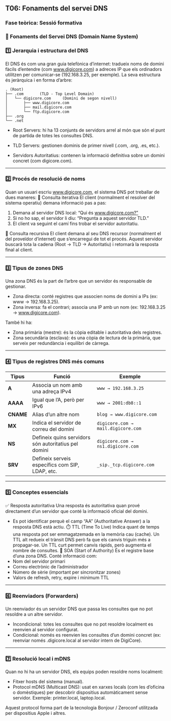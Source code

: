 ## T06: Fonaments del servei DNS

### Fase teòrica: Sessió formativa

### 🧭 Fonaments del Servei DNS (Domain Name System)

### 1️⃣ Jerarquia i estructura del DNS
El DNS és com una gran guia telefònica d’internet: tradueix noms de domini fàcils d’entendre (com www.digicore.com) a adreces IP que els ordinadors utilitzen per comunicar-se (192.168.3.25, per exemple).
La seva estructura és jeràrquica i en forma d’arbre:

```
. (Root)
├── .com       (TLD - Top Level Domain)
│   └── digicore.com     (Domini de segon nivell)
│       ├── www.digicore.com
│       ├── mail.digicore.com
│       └── ftp.digicore.com
├── .org
└── .net
```

- Root Servers: hi ha 13 conjunts de servidors arrel al món que són el punt de partida de totes les consultes DNS.

- TLD Servers: gestionen dominis de primer nivell (.com, .org, .es, etc.).

- Servidors Autoritatius: contenen la informació definitiva sobre un domini concret (com digicore.com).

---

### 2️⃣ Procés de resolució de noms
Quan un usuari escriu www.digicore.com, el sistema DNS pot treballar de dues maneres:
🔹 Consulta iterativa
El client (normalment el resolver del sistema operatiu) demana informació pas a pas:

1. Demana al servidor DNS local: “Qui és www.digicore.com?”
2. Si no ho sap, el servidor li diu: “Pregunta a aquest servidor TLD.”
3. El client va seguint el camí fins trobar el servidor autoritatiu.

🔹 Consulta recursiva
El client demana al seu DNS recursor (normalment el del proveïdor d’internet) que s’encarregui de tot el procés.
Aquest servidor buscarà tota la cadena (Root → TLD → Autoritatiu) i retornarà la resposta final al client.

---

### 3️⃣ Tipus de zones DNS
Una zona DNS és la part de l’arbre que un servidor és responsable de gestionar.

- Zona directa: conté registres que associen noms de domini a IPs (ex: www → 192.168.3.25).
- Zona inversa: fa el contrari; associa una IP amb un nom (ex: 192.168.3.25 → www.digicore.com).

També hi ha:
- Zona primària (mestre): és la còpia editable i autoritativa dels registres.
- Zona secundària (esclava): és una còpia de lectura de la primària, que serveix per redundància i equilibri de càrrega.

---

### 4️⃣ Tipus de registres DNS més comuns

| Tipus | Funció | Exemple |
|-------|---------|----------|
| **A** | Associa un nom amb una adreça IPv4 | `www → 192.168.3.25` |
| **AAAA** | Igual que l’A, però per IPv6 | `www → 2001:db8::1` |
| **CNAME** | Alias d’un altre nom | `blog → www.digicore.com` |
| **MX** | Indica el servidor de correu del domini | `digicore.com → mail.digicore.com` |
| **NS** | Defineix quins servidors són autoritatius pel domini | `digicore.com → ns1.digicore.com` |
| **SRV** | Defineix serveis específics com SIP, LDAP, etc. | `_sip._tcp.digicore.com` |


---

### 5️⃣ Conceptes essencials
✅ Resposta autoritativa
Una resposta és autoritativa quan prové directament d’un servidor que conté la informació oficial del domini.
- Es pot identificar perquè el camp “AA” (Authoritative Answer) a la resposta DNS està actiu.
⏱️ TTL (Time To Live)
Indica quant de temps una resposta pot ser emmagatzemada en la memòria cau (cache).
 Un TTL alt redueix el trànsit DNS però fa que els canvis triguin més a propagar-se.
 Un TTL curt permet canvis ràpids, però augmenta el nombre de consultes.
🪪 SOA (Start of Authority)
És el registre base d’una zona DNS. Conté informació com:
- Nom del servidor primari
- Correu electrònic de l’administrador
- Número de sèrie (important per sincronitzar zones)
- Valors de refresh, retry, expire i minimum TTL

---

### 6️⃣ Reenviadors (Forwarders)
Un reenviador és un servidor DNS que passa les consultes que no pot resoldre a un altre servidor.
- Incondicional: totes les consultes que no pot resoldre localment es reenvien al servidor configurat.
- Condicional: només es reenvien les consultes d’un domini concret (ex: reenviar només .digicore.local al servidor intern de DigiCore).

--- 

### 7️⃣ Resolució local i mDNS
Quan no hi ha un servidor DNS, els equips poden resoldre noms localment:
- Fitxer hosts del sistema (manual).
- Protocol mDNS (Multicast DNS): usat en xarxes locals (com les d’oficina o domèstiques) per descobrir dispositius automàticament sense servidor. Exemple: printer.local, laptop.local.


Aquest protocol forma part de la tecnologia Bonjour / Zeroconf utilitzada per dispositius Apple i altres.



